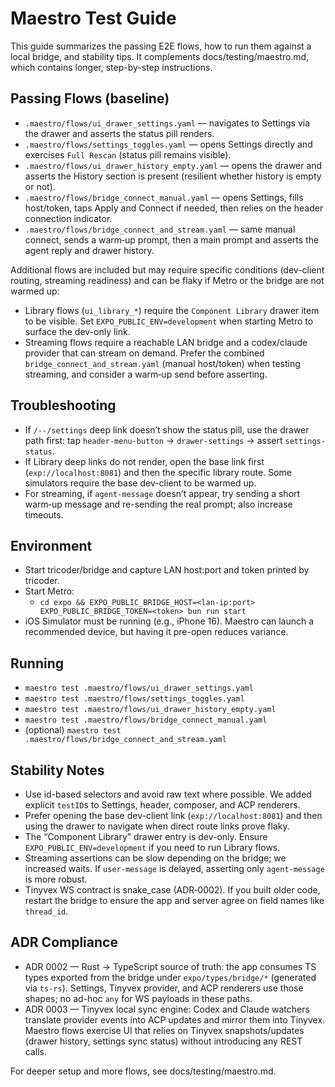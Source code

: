 # Maestro Test Guide

This guide summarizes the passing E2E flows, how to run them against a local bridge, and stability tips. It complements docs/testing/maestro.md, which contains longer, step-by-step instructions.

## Passing Flows (baseline)
- `.maestro/flows/ui_drawer_settings.yaml` — navigates to Settings via the drawer and asserts the status pill renders.
- `.maestro/flows/settings_toggles.yaml` — opens Settings directly and exercises `Full Rescan` (status pill remains visible).
- `.maestro/flows/ui_drawer_history_empty.yaml` — opens the drawer and asserts the History section is present (resilient whether history is empty or not).
- `.maestro/flows/bridge_connect_manual.yaml` — opens Settings, fills host/token, taps Apply and Connect if needed, then relies on the header connection indicator.
- `.maestro/flows/bridge_connect_and_stream.yaml` — same manual connect, sends a warm‑up prompt, then a main prompt and asserts the agent reply and drawer history.

Additional flows are included but may require specific conditions (dev-client routing, streaming readiness) and can be flaky if Metro or the bridge are not warmed up:
- Library flows (`ui_library_*`) require the `Component Library` drawer item to be visible. Set `EXPO_PUBLIC_ENV=development` when starting Metro to surface the dev-only link.
- Streaming flows require a reachable LAN bridge and a codex/claude provider that can stream on demand. Prefer the combined `bridge_connect_and_stream.yaml` (manual host/token) when testing streaming, and consider a warm‑up send before asserting.

## Troubleshooting
- If `/--/settings` deep link doesn’t show the status pill, use the drawer path first: tap `header-menu-button` → `drawer-settings` → assert `settings-status`.
- If Library deep links do not render, open the base link first (`exp://localhost:8081`) and then the specific library route. Some simulators require the base dev-client to be warmed up.
- For streaming, if `agent-message` doesn’t appear, try sending a short warm‑up message and re-sending the real prompt; also increase timeouts.

## Environment
- Start tricoder/bridge and capture LAN host:port and token printed by tricoder.
- Start Metro:
  - `cd expo && EXPO_PUBLIC_BRIDGE_HOST=<lan-ip:port> EXPO_PUBLIC_BRIDGE_TOKEN=<token> bun run start`
- iOS Simulator must be running (e.g., iPhone 16). Maestro can launch a recommended device, but having it pre-open reduces variance.

## Running
- `maestro test .maestro/flows/ui_drawer_settings.yaml`
- `maestro test .maestro/flows/settings_toggles.yaml`
- `maestro test .maestro/flows/ui_drawer_history_empty.yaml`
- `maestro test .maestro/flows/bridge_connect_manual.yaml`
- (optional) `maestro test .maestro/flows/bridge_connect_and_stream.yaml`

## Stability Notes
- Use id-based selectors and avoid raw text where possible. We added explicit `testID`s to Settings, header, composer, and ACP renderers.
- Prefer opening the base dev-client link (`exp://localhost:8081`) and then using the drawer to navigate when direct route links prove flaky.
- The “Component Library” drawer entry is dev-only. Ensure `EXPO_PUBLIC_ENV=development` if you need to run Library flows.
- Streaming assertions can be slow depending on the bridge; we increased waits. If `user-message` is delayed, asserting only `agent-message` is more robust.
- Tinyvex WS contract is snake_case (ADR‑0002). If you built older code, restart the bridge to ensure the app and server agree on field names like `thread_id`.

## ADR Compliance
- ADR 0002 — Rust → TypeScript source of truth: the app consumes TS types exported from the bridge under `expo/types/bridge/*` (generated via `ts-rs`). Settings, Tinyvex provider, and ACP renderers use those shapes; no ad-hoc `any` for WS payloads in these paths.
- ADR 0003 — Tinyvex local sync engine: Codex and Claude watchers translate provider events into ACP updates and mirror them into Tinyvex. Maestro flows exercise UI that relies on Tinyvex snapshots/updates (drawer history, settings sync status) without introducing any REST calls.

For deeper setup and more flows, see docs/testing/maestro.md.
